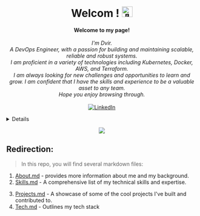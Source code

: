 <h1 align="center">Welcom ! <img src="https://github.com/Slvr-one/Slvr-one/assets/24524555/766d336d-b87d-44ba-807c-c51de2bc6b4d" width="28px" alt="👋"></h1>

<p align="center">
    <b>Welcome to my page!</b><br><br>
    <i>
        I'm Dvir.<br>
        A DevOps Engineer, with a passion for building and maintaining scalable, reliable and robust systems.<br>
        I am proficient in a variety of technologies including Kubernetes, Docker, AWS, and Terraform.<br>
        I am always looking for new challenges and opportunities to learn and grow. I am confident that I have the skills and experience to be a valuable asset to any team.<br>
        Hope you enjoy browsing through.<br>
    </i><br>
    <a href="https://www.linkedin.com/in/dvir-gross-929252224/">
        <img src="https://img.shields.io/badge/LinkedIn-blue?style=flat-square&logo=linkedin" alt="LinkedIn">
    </a>
    <!-- <a href="https://www.kaggle.com/Slvr-one">
        <img src="https://img.shields.io/badge/Kaggle-blue?style=flat-square&logo=kaggle" alt="Kaggle">
    </a>
    <a href="https://leetcode.com/Slvr-one">
        <img src="https://img.shields.io/badge/LeetCode-blue?style=flat-square&logo=LeetCode" alt="LeetCode">
    </a> -->
</p>

<details>
<p align="center">
  <a href="https://github.com/Slvr-one">
    <img src="http://github-profile-summary-cards.vercel.app/api/cards/profile-details?username=Slvr-one&theme=transparent" />
  </a>
  <a href="https://github.com/Slvr-one">
    <img src="https://github-readme-streak-stats.herokuapp.com/?user=Slvr-one&hide_border=true&card_width=338&theme=transparent" />
  </a>
  <a href="https://github.com/Slvr-one">
    <img src="http://github-profile-summary-cards.vercel.app/api/cards/stats?username=Slvr-one&theme=transparent" />
  </a>
  <a href="https://github.com/Slvr-one">
    <img src="https://github-readme-stats.vercel.app/api/top-langs/?username=Slvr-one&langs_count=10&exclude_repo=&hide=jupyter%20notebook,vim%20script,cmake,makefile,batchfile,emacs%20lisp,css,html&layout=default&card_width=699&hide_border=true&theme=transparent" />
  </a>
</p>
</details>

<p align="center">
  <a href="https://github.com/Slvr-one">
    <img src="https://komarev.com/ghpvc/?username=Slvr-one&color=blue&style=flat)" />
  </a>
</p>

## Redirection:
> In this repo, you will find several markdown files: 
1. [About.md](./About.md) - provides more information about me and my background.
2. [Skills.md](./Skills.md) - A comprehensive list of my technical skills and expertise.
<!-- 2. [Experience.md](./Experience.md) - My professional experiences, internships, and projects I've worked on. -->
3. [Projects.md](./Projects.md) - A showcase of some of the cool projects I've built and contributed to.
4. [Tech.md](./Tech.md) - Outlines my tech stack
